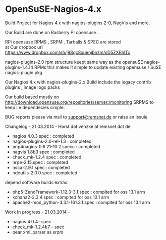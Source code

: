 OpenSuSE-Nagios-4.x
===================

Build Project for Nagios 4.x with nagios-plugins 2-0, NagVis and more.

Our Build are done on Rasberry PI opensuse .

RPi opensuse RPMS , SRPM , Tarballs & SPEC are stored  
at Our dropbox url https://www.dropbox.com/sh/j98gc8xuenjbnzm/oD5ZXBhlTc


nagios-plugins-2.0  rpm structure keept same way as the opensuSE nagios-plugins-1.4.14 RPMs
this makes it simple to update existing opensuse / SuSE nagios-plugin pkg.


Our Nagios 4.x with nagios-plugins-2.x  Build include the legacy contrib plugins , image logo packs  

Our build based mostly on http://download.opensuse.org/repositories/server:/monitoring  SRPMS to keep
i.e dependecies simple.


BUG reports please via mail to support@remsnet.de  or raise an Issuie.


Changelog - 21.03.2014 - Horst dot venzke at remsnet dot de

- nagios 4.0.3 spec               : completed
- nagios-plugins-2.0-rel-1.3      : completed
- pnp4nagios-0.6.21-10.2.specc    : completed
- nagvis 1.8b3 spec               : completed
- check_mk-1.2.4 spec             : completed
- nrpe-2.15.spec                  : completed
- nsca-2.9.1.spec                 : completed
- ndoutils-2.0.0.spec             : completed


depend software builds extras  
- php5-ZendFramework-1.12.3-3.1.spec    : complted for oss 13.1 arm
- kohana2-2.3.4.spec                    : complted for oss 13.1 arm 
- apache2-mod_python-3.3.1-161.3.1.spec : complted for oss 13.1 arm


Work In progress  - 21.03.2014 - 
- nagios 4.0.4- spec
- check_mk-1.2.4b7 - spec
- pear xml_parser as srpm
 

 
